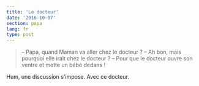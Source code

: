 ```yaml
---
title: 'Le docteur'
date: '2016-10-07'
section: papa
lang: fr
type: post
---
```


> – Papa, quand Maman va aller chez le docteur ?
> – Ah bon, mais pourquoi elle irait chez le docteur ?
> – Pour que le docteur ouvre son ventre et mette un bébé dedans !

Hum, une discussion s'impose. Avec ce docteur.